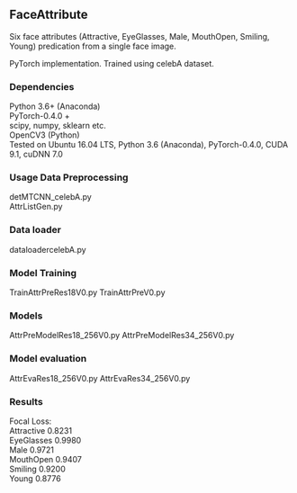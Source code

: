 ## FaceAttribute  
Six face attributes (Attractive, EyeGlasses, Male, MouthOpen, Smiling, Young) predication from a single face image.

PyTorch implementation. Trained using celebA dataset.

### Dependencies  
Python 3.6+ (Anaconda)  
PyTorch-0.4.0 +  
scipy, numpy, sklearn etc.  
OpenCV3 (Python)  
Tested on Ubuntu 16.04 LTS, Python 3.6 (Anaconda), PyTorch-0.4.0, CUDA 9.1, cuDNN 7.0
  
### Usage Data Preprocessing  
detMTCNN_celebA.py  
AttrListGen.py  

### Data loader  
dataloadercelebA.py

### Model Training  
TrainAttrPreRes18V0.py
TrainAttrPreV0.py

### Models  
AttrPreModelRes18_256V0.py
AttrPreModelRes34_256V0.py

### Model evaluation  
AttrEvaRes18_256V0.py
AttrEvaRes34_256V0.py

### Results  
Focal Loss:  
Attractive 0.8231  
EyeGlasses 0.9980  
Male 0.9721  
MouthOpen 0.9407  
Smiling 0.9200  
Young 0.8776
